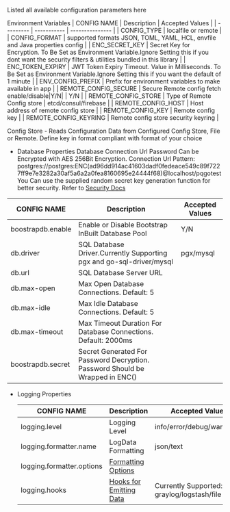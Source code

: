 Listed all available configuration parameters here

Environment Variables
| CONFIG NAME | Description | Accepted Values |
| --------- | ----------- | --------------- |
| CONFIG_TYPE | localfile or remote |
| CONFIG_FORMAT | supported formats JSON, TOML, YAML, HCL, envfile and Java properties config |
| ENC_SECRET_KEY | Secret Key for Encryption. To Be Set as Environment Variable.Ignore Setting this if you dont want the security filters & utilities bundled in this library |
| ENC_TOKEN_EXPIRY | JWT Token Expiry Timeout. Value in Milliseconds. To Be Set as Environment Variable.Ignore Setting this if you want the default of 1 minute |
| ENV_CONFIG_PREFIX | Prefix for environment variables to make available in app |
| REMOTE_CONFIG_SECURE | Secure Remote config fetch enable/disable|Y/N| | Y/N |
| REMOTE_CONFIG_STORE | Type of Remote Config store | etcd/consul/firebase |
| REMOTE_CONFIG_HOST | Host address of remote config store |
| REMOTE_CONFIG_KEY | Remote config key |
| REMOTE_CONFIG_KEYRING | Remote config store security keyring |

Config Store - Reads Configuration Data from Configured Config Store, File or Remote. Define key in format compliant with format of your choice

- Database Properties
  Database Connection Url Password Can be Encrypted with AES 256Bit Encryption.
  Connection Url Pattern: postgres://postgres:ENC(ad96dd914ac41603dadf0fedeace549c89f7227ff9e7e3282a30af5a6a2a0fea8160695e24444f68)@localhost/pqgotest
  You Can use the supplied random secret key generation function for better security. Refer to [Security Docs](https://github.com/avinash92c/bootstrap-go/blob/master/docs/security/readme.md)

| CONFIG NAME       | Description                                                                                  | Accepted Values |
| ----------------- | -------------------------------------------------------------------------------------------- | --------------- |
| boostrapdb.enable | Enable or Disable Bootstrap InBuilt Database Pool                                            | Y/N             |
| db.driver         | SQL Database Driver.Currently Supporting pgx and go-sql-driver/mysql                         | pgx/mysql       |
| db.url            | SQL Database Server URL                                                                      |                 |
| db.max-open       | Max Open Database Connections. Default: 5                                                    |                 |
| db.max-idle       | Max Idle Database Connections. Default: 5                                                    |                 |
| db.max-timeout    | Max Timeout Duration For Database Connections. Default: 2000ms                               |                 |
| boostrapdb.secret | Secret Generated For Password Decryption. Password Should be Wrapped in ENC(<YOUR PASSWORD>) |                 |

- Logging Properties

  | CONFIG NAME               | Description                                                               | Accepted Values                            |
  | ------------------------- | ------------------------------------------------------------------------- | ------------------------------------------ |
  | logging.level             | Logging Level                                                             | info/error/debug/warn/fatal                |
  | logging.formatter.name    | LogData Formatting                                                        | json/text                                  |
  | logging.formatter.options | [Formatting Options](https://github.com/heralight/logrus_mate#formatters) |                                            |
  | logging.hooks             | [Hooks for Emitting Data](https://github.com/heralight/logrus_mate#hooks) | Currently Supported: graylog/logstash/file |
